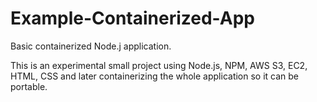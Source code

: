 # Example-Containerized-App
Basic containerized Node.j application.  

This is an experimental small project using Node.js, NPM, AWS S3, EC2, HTML, CSS and later containerizing the whole application so it can be portable.
